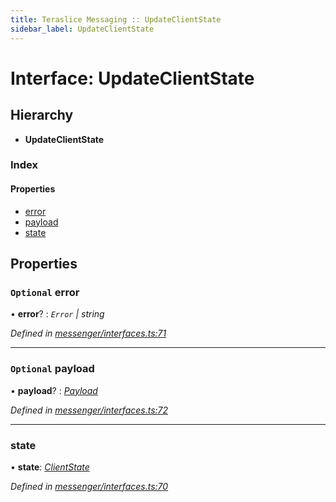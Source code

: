 ```yaml
---
title: Teraslice Messaging :: UpdateClientState
sidebar_label: UpdateClientState
---
```


# Interface: UpdateClientState

## Hierarchy

* **UpdateClientState**

### Index

#### Properties

* [error](updateclientstate.md#optional-error)
* [payload](updateclientstate.md#optional-payload)
* [state](updateclientstate.md#state)

## Properties

### `Optional` error

• **error**? : *`Error` | string*

*Defined in [messenger/interfaces.ts:71](https://github.com/terascope/teraslice/blob/e7b0edd3/packages/teraslice-messaging/src/messenger/interfaces.ts#L71)*

___

### `Optional` payload

• **payload**? : *[Payload](payload.md)*

*Defined in [messenger/interfaces.ts:72](https://github.com/terascope/teraslice/blob/e7b0edd3/packages/teraslice-messaging/src/messenger/interfaces.ts#L72)*

___

###  state

• **state**: *[ClientState](../enums/clientstate.md)*

*Defined in [messenger/interfaces.ts:70](https://github.com/terascope/teraslice/blob/e7b0edd3/packages/teraslice-messaging/src/messenger/interfaces.ts#L70)*
